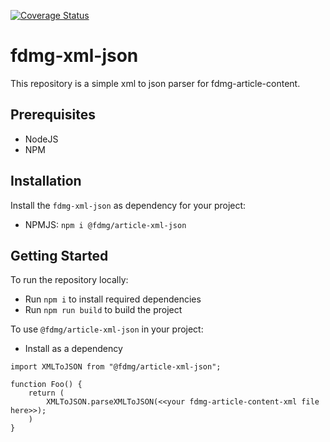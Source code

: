 [![Coverage Status](https://coveralls.io/repos/github/FDMediagroep/fd-article-xml-json/badge.svg?branch=main)](https://coveralls.io/github/FDMediagroep/fd-article-xml-json?branch=main)

# fdmg-xml-json

This repository is a simple xml to json parser for fdmg-article-content.

## Prerequisites

-   NodeJS
-   NPM

## Installation

Install the `fdmg-xml-json` as dependency for your project:

-   NPMJS: `npm i @fdmg/article-xml-json`

## Getting Started

To run the repository locally:
-   Run `npm i` to install required dependencies
-   Run `npm run build` to build the project

To use `@fdmg/article-xml-json` in your project:
-   Install as a dependency
```
import XMLToJSON from "@fdmg/article-xml-json";

function Foo() {
    return (
        XMLToJSON.parseXMLToJSON(<<your fdmg-article-content-xml file here>>);
    )
}
```

